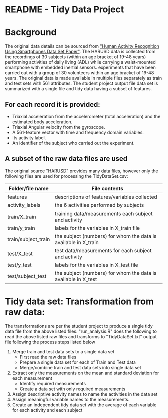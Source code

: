 
# README - Tidy Data Project 

# Background 

The original data details can be sourced from ["Human Activity Recognition Using Smartphones Data Set Paper"](http://archive.ics.uci.edu/ml/datasets/Human+Activity+Recognition+Using+Smartphones).  The HARUSD data is collected from the recordings of 30 subjects (within an age bracket of 19-48 years) performing activities of daily living (ADL) while carrying a waist-mounted smartphone with embedded inertial sensors. experiments that have been carried out with a group of 30 volunteers within an age bracket of 19-48 years. The original data is made available in multiple files separately as train and test sets with 561 attributes.  The student project output file data set is summarized with a single file and tidy data having a subset of features.

## For each record it is provided:

- Triaxial acceleration from the accelerometer (total acceleration) and the estimated body acceleration.
- Triaxial Angular velocity from the gyroscope. 
- A 561-feature vector with time and frequency domain variables. 
- Its activity label. 
- An identifier of the subject who carried out the experiment.

## A subset of the raw data files are used

The original source ["HARUSD"](http://archive.ics.uci.edu/ml/datasets/Human+Activity+Recognition+Using+Smartphones) provides many data files, however only the following files are used for processing the TidyDataSet.csv:

Folder/file name | File contents
-------------- | --------------
features | descriptions of features/variables collected
activity_labels | the 6 activities performed by subjects
train/X_train | training data/measurements each subject and activity
train/y_train | labels for the variables in X_train file
train/subject_train | the subject (numbers) for whom the data is available in X_train
test/X_test | test data/measurements for each subject and activity
test/y_test | labels for the variables in X_test file
test/subject_test | the subject (numbers) for whom the data is available in X_test


# Tidy data set: Transformation from raw data:


The transformations are per the student project to produce a single tidy data file from the above listed files. "run_analysis.R" does the following to read the above listed raw files and transforms to "TidyDataSet.txt" output file following the process steps listed below

1. Merge train and test data sets to a single data set
    + First read the raw data files
    + Prepare a single data set for each of Train and Test data
    + Merge/combine train and test data sets into single data set 
2. Extract only the measurements on the mean and standard deviation for each measurement
    + Identify required measurements
    + Create a data set with only required measurements
3. Assign descriptive activity names to name the activities in the data set
4. Assign meaningful variable names to the measurements.
4. Create an independent tidy data set with the average of each variable for each activity and each subject




